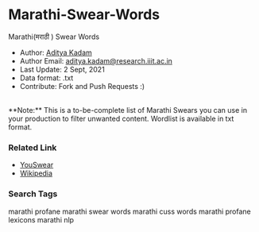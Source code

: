 # Marathi-Swear-Words
Marathi(मराठी ) Swear Words

* Author: [Aditya Kadam](https://github.com/Adi2K)
* Author Email: [aditya.kadam@research.iiit.ac.in](mailto:aditya.kadam@research.iiit.ac.in)
* Last Update: 2 Sept, 2021
* Data format: .txt
* Contribute: Fork and Push Requests :)

<br />
**Note:** This is a to-be-complete list of Marathi Swears you can use in your production to filter unwanted content.
Wordlist is available in txt format.

<br />

### Related Link
* [YouSwear](https://www.youswear.com/index.asp?language=Marathi)
* [Wikipedia](https://mr.wikipedia.org/wiki/%E0%A4%B6%E0%A4%BF%E0%A4%B5%E0%A5%8D%E0%A4%AF%E0%A4%BE)



### Search Tags
marathi profane
marathi swear words
marathi cuss words
marathi profane lexicons
marathi nlp
